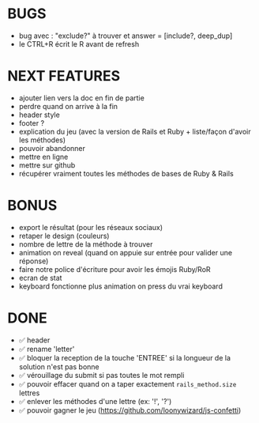 # BUGS
- bug avec : "exclude?" à trouver et answer = [include?, deep_dup]
- le CTRL+R écrit le R avant de refresh

# NEXT FEATURES
- ajouter lien vers la doc en fin de partie
- perdre quand on arrive à la fin
- header style
- footer ?
- explication du jeu (avec la version de Rails et Ruby + liste/façon d'avoir les méthodes)
- pouvoir abandonner
- mettre en ligne
- mettre sur github
- récupérer vraiment toutes les méthodes de bases de Ruby & Rails
# BONUS
- export le résultat (pour les réseaux sociaux)
- retaper le design (couleurs)
- nombre de lettre de la méthode à trouver
- animation on reveal (quand on appuie sur entrée pour valider une réponse)
- faire notre police d'écriture pour avoir les émojis Ruby/RoR
- ecran de stat
- keyboard fonctionne plus animation on press du vrai keyboard

# DONE
- ✅ header
- ✅ rename 'letter'
- ✅ bloquer la reception de la touche 'ENTREE' si la longueur de la solution n'est pas bonne
- ✅ vérouillage du submit si pas toutes le mot rempli
- ✅ pouvoir effacer quand on a taper exactement `rails_method.size` lettres
- ✅ enlever les méthodes d'une lettre (ex: '!', '?')
- ✅ pouvoir gagner le jeu (https://github.com/loonywizard/js-confetti)

